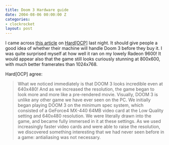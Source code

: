 ```yaml
---
title: Doom 3 Hardware guide
date: 2004-08-06 00:00:00 Z
categories:
- clockrocket
layout: post
---
```


<p>I came across <a href="http://www2.hardocp.com/article.html?art=NjQ0">this article</a> on <a href="http://www.hardocp.com">Hard[OCP]</a> last night.  It should give people a good idea of whether their machine will handle Doom 3 before they buy it.  I was quite surprised myself at how well it ran on my lowely Radeon 9600!  It would appear also that the game still looks curiously stunning at 800x600, with much better framerates than 1024x768.</p>

<p>Hard[OCP] agree:</p>

<blockquote><p>What we noticed immediately is that DOOM 3 looks incredible even at 640x480! And as we increased the resolution, the game began to look more and more like a pre-rendered movie. Visually, DOOM 3 is unlike any other game we have ever seen on the PC. We initially began playing DOOM 3 on the minimum spec system, which consisted of a GeForce4 MX-440 64MB video card at the Low Quality setting and 640x480 resolution. We were literally drawn into the game, and became fully immersed in it at these settings. As we used increasingly faster video cards and were able to raise the resolution, we discovered something interesting that we had never seen before in a game: antialiasing was not necessary.</p></blockquote>

<p></p>
